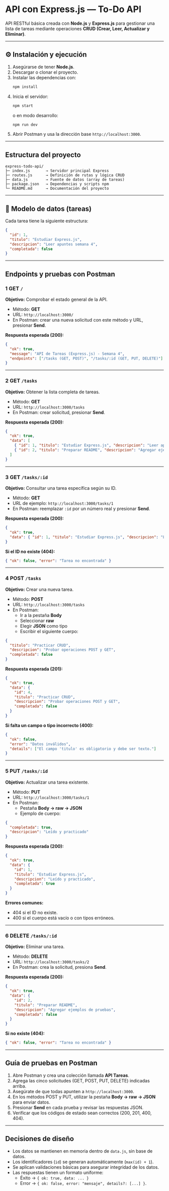 # API con Express.js — To-Do API

API RESTful básica creada con **Node.js** y **Express.js** para gestionar una lista de tareas mediante operaciones **CRUD (Crear, Leer, Actualizar y Eliminar)**.  

---

## ⚙️ Instalación y ejecución

1. Asegúrarse de tener **Node.js**.  
2. Descargar o clonar el proyecto.  
3. Instalar las dependencias con:
   ```bash
   npm install
   ```
4. Inicia el servidor:
   ```bash
   npm start
   ```
   o en modo desarrollo:
   ```bash
   npm run dev
   ```
5. Abrir Postman y usa la dirección base `http://localhost:3000`.
---

## Estructura del proyecto

```
express-todo-api/
├─ index.js       → Servidor principal Express
├─ routes.js      → Definición de rutas y lógica CRUD
├─ data.js        → Fuente de datos (array de tareas)
├─ package.json   → Dependencias y scripts npm
└─ README.md      → Documentación del proyecto
```

---

## 📘 Modelo de datos (tareas)
Cada tarea tiene la siguiente estructura:
```json
{
  "id": 1,
  "titulo": "Estudiar Express.js",
  "descripcion": "Leer apuntes semana 4",
  "completada": false
}
```

---

## Endpoints y pruebas con Postman

### 1 GET `/`
**Objetivo:** Comprobar el estado general de la API.

- Método: **GET**
- URL: `http://localhost:3000/`
- En Postman: crear una nueva solicitud con este método y URL, presionar **Send**.

**Respuesta esperada (200):**
```json
{
  "ok": true,
  "message": "API de Tareas (Express.js) - Semana 4",
  "endpoints": ["/tasks (GET, POST)", "/tasks/:id (GET, PUT, DELETE)"]
}
```

---

### 2️ GET `/tasks`
**Objetivo:** Obtener la lista completa de tareas.

- Método: **GET**
- URL: `http://localhost:3000/tasks`
- En Postman: crear solicitud, presionar **Send**.

**Respuesta esperada (200):**
```json
{
  "ok": true,
  "data": [
    { "id": 1, "titulo": "Estudiar Express.js", "descripcion": "Leer apuntes semana 4", "completada": false },
    { "id": 2, "titulo": "Preparar README", "descripcion": "Agregar ejemplos de pruebas", "completada": false }
  ]
}
```

---

### 3️ GET `/tasks/:id`
**Objetivo:** Consultar una tarea específica según su ID.

- Método: **GET**
- URL de ejemplo: `http://localhost:3000/tasks/1`
- En Postman: reemplazar `:id` por un número real y presionar **Send**.

**Respuesta esperada (200):**
```json
{
  "ok": true,
  "data": { "id": 1, "titulo": "Estudiar Express.js", "descripcion": "Leer apuntes semana 4", "completada": false }
}
```

**Si el ID no existe (404):**
```json
{ "ok": false, "error": "Tarea no encontrada" }
```

---

### 4️ POST `/tasks`
**Objetivo:** Crear una nueva tarea.

- Método: **POST**
- URL: `http://localhost:3000/tasks`
- En Postman:
  - Ir a la pestaña **Body**
  - Seleccionar **raw**
  - Elegir **JSON** como tipo
  - Escribir el siguiente cuerpo:

```json
{
  "titulo": "Practicar CRUD",
  "descripcion": "Probar operaciones POST y GET",
  "completada": false
}
```

**Respuesta esperada (201):**
```json
{
  "ok": true,
  "data": {
    "id": 4,
    "titulo": "Practicar CRUD",
    "descripcion": "Probar operaciones POST y GET",
    "completada": false
  }
}
```

**Si falta un campo o tipo incorrecto (400):**
```json
{
  "ok": false,
  "error": "Datos inválidos",
  "details": ["El campo 'titulo' es obligatorio y debe ser texto."]
}
```

---

### 5️ PUT `/tasks/:id`
**Objetivo:** Actualizar una tarea existente.

- Método: **PUT**
- URL: `http://localhost:3000/tasks/1`
- En Postman:
  - Pestaña **Body → raw → JSON**
  - Ejemplo de cuerpo:

```json
{
  "completada": true,
  "descripcion": "Leído y practicado"
}
```

**Respuesta esperada (200):**
```json
{
  "ok": true,
  "data": {
    "id": 1,
    "titulo": "Estudiar Express.js",
    "descripcion": "Leído y practicado",
    "completada": true
  }
}
```

**Errores comunes:**
- 404 si el ID no existe.
- 400 si el cuerpo está vacío o con tipos erróneos.

---

### 6️ DELETE `/tasks/:id`
**Objetivo:** Eliminar una tarea.

- Método: **DELETE**
- URL: `http://localhost:3000/tasks/2`
- En Postman: crea la solicitud, presiona **Send**.

**Respuesta esperada (200):**
```json
{
  "ok": true,
  "data": {
    "id": 2,
    "titulo": "Preparar README",
    "descripcion": "Agregar ejemplos de pruebas",
    "completada": false
  }
}
```

**Si no existe (404):**
```json
{ "ok": false, "error": "Tarea no encontrada" }
```

---

##  Guía de pruebas en Postman

1. Abre Postman y crea una colección llamada **API Tareas**.  
2. Agrega las cinco solicitudes (GET, POST, PUT, DELETE) indicadas arriba.  
3. Asegúrate de que todas apunten a `http://localhost:3000`.  
4. En los métodos POST y PUT, utilizar la pestaña **Body → raw → JSON** para enviar datos.  
5. Presionar **Send** en cada prueba y revisar las respuestas JSON.  
6. Verificar que los códigos de estado sean correctos (200, 201, 400, 404).  

---

## Decisiones de diseño

- Los datos se mantienen en memoria dentro de `data.js`, sin base de datos.  
- Los identificadores (`id`) se generan automáticamente (`max(id) + 1`).  
- Se aplican validaciones básicas para asegurar integridad de los datos.  
- Las respuestas tienen un formato uniforme:  
  - Éxito → `{ ok: true, data: ... }`  
  - Error → `{ ok: false, error: "mensaje", details?: [...] }`.

